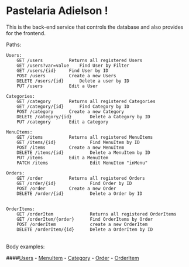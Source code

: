 # Pastelaria Adielson !

This is the back-end service that controls the database and also provides for the frontend.

Paths:
```
Users:
    GET /users			Returns all registered Users
    GET /users?var=value	Find User by Filter
    GET /users/{id}		Find User by ID
    POST /users			Create a new Users
    DELETE /users/{id}		Delete a user by ID
    PUT /users			Edit a User

Categories:
    GET /category		Returns all registered Categories
    GET /category/{id}		Find Category by ID
    POST /category		Create a new Category
    DELETE /category/{id}       Delete a Category by ID
    PUT /category		Edit a Category

MenuItems:
    GET /items			Returns all registered MenuItems
    GET /items/{id}             Find MenuItem by ID
    POST /items			Create a new MenuItem
    DELETE /items/{id}	        Delete a MenuItem by ID
    PUT /items			Edit a MenuItem
    PATCH /items                Edit MenuItem "inMenu"

Orders:
    GET /order			Returns all registered Orders
    GET /order/{id}             Find Order by ID
    POST /order			Create a new Order
    DELETE /order/{id}          Delete a Order by ID


OrderItems:
    GET /orderItem              Returns all registered OrderItems
    GET /orderItem/{order}      Find OrderItems by Order
    POST /orderItem             create a new OrderItem
    DELETE /orderItem/{id}      Delete a OrderItem by ID
```
<br>
Body examples:

####[Users](./READMEs/user.md) - [MenuItem](./READMEs/menuitem.md) - [Category](./READMEs/category.md) - [Order](./READMEs/order.md) - [OrderItem](./READMEs/orderitem.md) 
